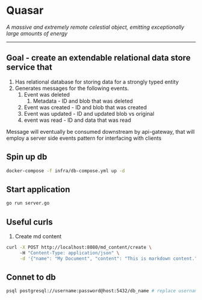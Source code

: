 # Quasar
_A massive and extremely remote celestial object, emitting exceptionally large amounts of energy_

---

## Goal - create an extendable relational data store service that
1. Has relational database for storing data for a strongly typed entity
2. Generates messages for the following events.
    1. Event was deleted
        1. Metadata - ID and blob that was deleted
    2. Event was created - ID and blob that was created
    3. Event was updated - ID and updated blob vs original
    4. event was read - ID and data that was read

Message will eventually be consumed downstream by api-gateway, that will employ a server side events pattern for interfacing with clients

## Spin up db
```bash
docker-compose -f infra/db-compose.yml up -d    
```

## Start application
```bash
go run server.go
```

## Useful curls
1. Create md content
```bash
curl -X POST http://localhost:8080/md_content/create \  
     -H "Content-Type: application/json" \
     -d '{"name": "My Document", "content": "This is markdown content."}'
```

## Connet to db
```bash
psql postgresql://username:password@host:5432/db_name # replace username, password, host and db_name
```


